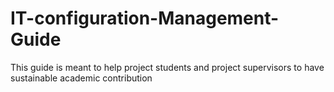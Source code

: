 # IT-configuration-Management-Guide
This guide is meant to help project students and project supervisors to have sustainable academic contribution
